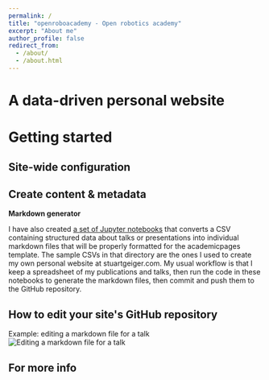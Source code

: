 ```yaml
---
permalink: /
title: "openroboacademy - Open robotics academy"
excerpt: "About me"
author_profile: false
redirect_from: 
  - /about/
  - /about.html
---
```




A data-driven personal website
======




Getting started
======


Site-wide configuration
------


Create content & metadata
------


**Markdown generator**

I have also created [a set of Jupyter notebooks](https://github.com/academicpages/academicpages.github.io/tree/master/markdown_generator
) that converts a CSV containing structured data about talks or presentations into individual markdown files that will be properly formatted for the academicpages template. The sample CSVs in that directory are the ones I used to create my own personal website at stuartgeiger.com. My usual workflow is that I keep a spreadsheet of my publications and talks, then run the code in these notebooks to generate the markdown files, then commit and push them to the GitHub repository.

How to edit your site's GitHub repository
------


Example: editing a markdown file for a talk
![Editing a markdown file for a talk](/images/editing-talk.png)

For more info
------

